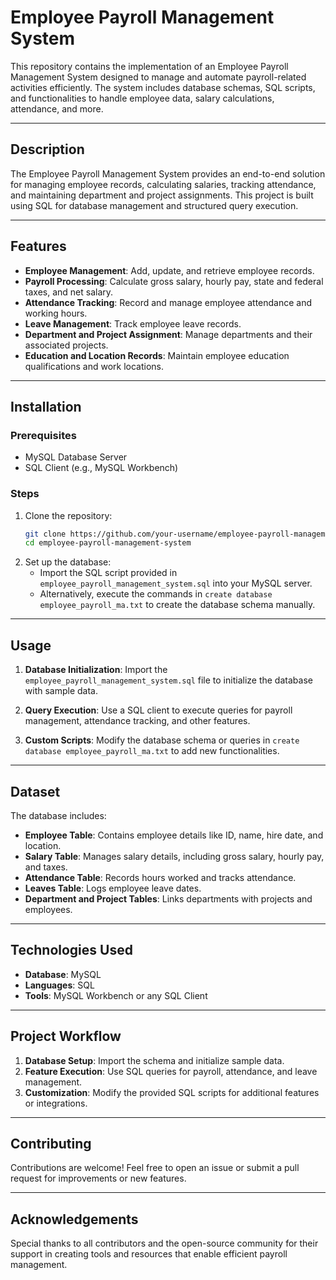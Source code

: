 # Employee Payroll Management System

This repository contains the implementation of an Employee Payroll Management System designed to manage and automate payroll-related activities efficiently. The system includes database schemas, SQL scripts, and functionalities to handle employee data, salary calculations, attendance, and more.

---

## Description

The Employee Payroll Management System provides an end-to-end solution for managing employee records, calculating salaries, tracking attendance, and maintaining department and project assignments. This project is built using SQL for database management and structured query execution.

---

## Features
- **Employee Management**: Add, update, and retrieve employee records.
- **Payroll Processing**: Calculate gross salary, hourly pay, state and federal taxes, and net salary.
- **Attendance Tracking**: Record and manage employee attendance and working hours.
- **Leave Management**: Track employee leave records.
- **Department and Project Assignment**: Manage departments and their associated projects.
- **Education and Location Records**: Maintain employee education qualifications and work locations.

---

## Installation

### Prerequisites
- MySQL Database Server
- SQL Client (e.g., MySQL Workbench)

### Steps
1. Clone the repository:
   ```bash
   git clone https://github.com/your-username/employee-payroll-management-system.git
   cd employee-payroll-management-system
   ```
2. Set up the database:
   - Import the SQL script provided in `employee_payroll_management_system.sql` into your MySQL server.
   - Alternatively, execute the commands in `create database employee_payroll_ma.txt` to create the database schema manually.

---

## Usage

1. **Database Initialization**:
   Import the `employee_payroll_management_system.sql` file to initialize the database with sample data.

2. **Query Execution**:
   Use a SQL client to execute queries for payroll management, attendance tracking, and other features.

3. **Custom Scripts**:
   Modify the database schema or queries in `create database employee_payroll_ma.txt` to add new functionalities.

---

## Dataset
The database includes:
- **Employee Table**: Contains employee details like ID, name, hire date, and location.
- **Salary Table**: Manages salary details, including gross salary, hourly pay, and taxes.
- **Attendance Table**: Records hours worked and tracks attendance.
- **Leaves Table**: Logs employee leave dates.
- **Department and Project Tables**: Links departments with projects and employees.

---

## Technologies Used
- **Database**: MySQL
- **Languages**: SQL
- **Tools**: MySQL Workbench or any SQL Client

---

## Project Workflow
1. **Database Setup**: Import the schema and initialize sample data.
2. **Feature Execution**: Use SQL queries for payroll, attendance, and leave management.
3. **Customization**: Modify the provided SQL scripts for additional features or integrations.

---

## Contributing
Contributions are welcome! Feel free to open an issue or submit a pull request for improvements or new features.

---

## Acknowledgements
Special thanks to all contributors and the open-source community for their support in creating tools and resources that enable efficient payroll management.
